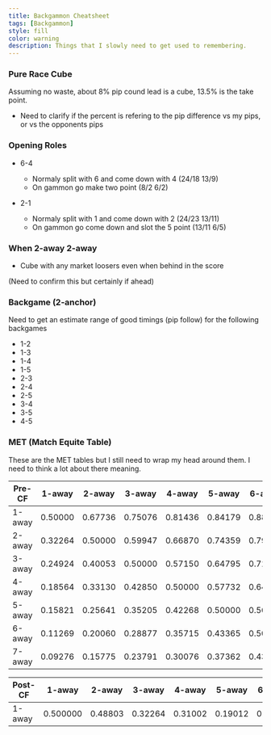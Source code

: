 ```yaml
---
title: Backgammon Cheatsheet
tags: [Backgammon]
style: fill
color: warning
description: Things that I slowly need to get used to remembering.
---
```


### Pure Race Cube

Assuming no waste, about 8% pip cound lead is a cube, 13.5% is the take point.

* Need to clarify if the percent is refering to the pip difference vs my pips, or vs the opponents pips


### Opening Roles

* 6-4
  * Normaly split with 6 and come down with 4 (24/18 13/9)
  * On gammon go make two point (8/2 6/2)

* 2-1
  * Normaly split with 1 and come down with 2 (24/23 13/11)
  * On gammon go come down and slot the 5 point (13/11 6/5)


### When 2-away 2-away

* Cube with any market loosers even when behind in the score

(Need to confirm this but certainly if ahead)


### Backgame (2-anchor)

Need to get an estimate range of good timings (pip follow) for the following backgames

* 1-2
* 1-3
* 1-4
* 1-5
* 2-3
* 2-4
* 2-5
* 3-4
* 3-5
* 4-5

### MET (Match Equite Table)

These are the MET tables but I still need to wrap my head around them. I need to think a lot about there meaning.

| Pre-CF | 1-away  | 2-away  | 3-away  | 4-away  | 5-away  | 6-away  | 7-away  |
| ------ | ------- | ------- | ------- | ------- | ------- | ------- | ------- |
| 1-away | 0.50000 | 0.67736 | 0.75076 | 0.81436 | 0.84179 | 0.88731 | 0.90724 |
| 2-away | 0.32264 | 0.50000 | 0.59947 | 0.66870 | 0.74359 | 0.79940 | 0.84225 |
| 3-away | 0.24924 | 0.40053 | 0.50000 | 0.57150 | 0.64795 | 0.71123 | 0.76209 |
| 4-away | 0.18564 | 0.33130 | 0.42850 | 0.50000 | 0.57732 | 0.64285 | 0.69924 |
| 5-away | 0.15821 | 0.25641 | 0.35205 | 0.42268 | 0.50000 | 0.56635 | 0.62638 |
| 6-away | 0.11269 | 0.20060 | 0.28877 | 0.35715 | 0.43365 | 0.50000 | 0.56261 |
| 7-away | 0.09276 | 0.15775 | 0.23791 | 0.30076 | 0.37362 | 0.43739 | 0.50000 |

| Post-CF | 1-away   | 2-away  | 3-away  | 4-away  | 5-away  | 6-away  | 7-away  |
| ------- | -------- | ------- | ------- | ------- | ------- | ------- | ------- |
| 1-away  | 0.500000 | 0.48803 | 0.32264 | 0.31002 | 0.19012 | 0.18072 | 0.11559 |


